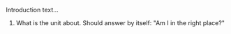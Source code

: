 Introduction text...
1. What is the unit about. Should answer by itself: "Am I in the right place?"
